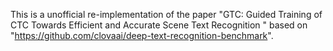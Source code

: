 This is a unofficial re-implementation of the paper "GTC: Guided Training of CTC Towards Efficient and Accurate Scene Text Recognition
" based on "https://github.com/clovaai/deep-text-recognition-benchmark".
